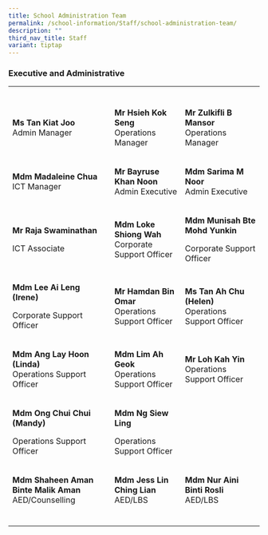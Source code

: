```yaml
---
title: School Administration Team
permalink: /school-information/Staff/school-administration-team/
description: ""
third_nav_title: Staff
variant: tiptap
---
```

<h3>Executive and Administrative</h3>
<table style="minWidth: 75px">
<colgroup>
<col>
<col>
<col>
</colgroup>
<tbody>
<tr>
<th rowspan="1" colspan="1">
<p></p>
</th>
<th rowspan="1" colspan="1">
<p></p>
</th>
<th rowspan="1" colspan="1">
<p></p>
</th>
</tr>
<tr>
<td rowspan="1" colspan="1">
<p><strong>Ms Tan Kiat Joo</strong>
<br>Admin Manager</p>
</td>
<td rowspan="1" colspan="1">
<p><strong>Mr Hsieh Kok Seng</strong>
<br>Operations Manager</p>
</td>
<td rowspan="1" colspan="1">
<p><strong>Mr Zulkifli B Mansor</strong>
<br>Operations Manager</p>
</td>
</tr>
<tr>
<td rowspan="1" colspan="1">
<p><strong>Mdm Madaleine Chua</strong>
<br>ICT Manager</p>
</td>
<td rowspan="1" colspan="1">
<p><strong>Mr Bayruse Khan Noon</strong>
<br>Admin Executive</p>
</td>
<td rowspan="1" colspan="1">
<p><strong>Mdm Sarima M Noor</strong>
<br>Admin Executive</p>
</td>
</tr>
<tr>
<td rowspan="1" colspan="1">
<p><strong>Mr Raja Swaminathan</strong>
</p>
<p>ICT Associate</p>
</td>
<td rowspan="1" colspan="1">
<p><strong>Mdm Loke Shiong Wah</strong>
<br>Corporate Support Officer</p>
</td>
<td rowspan="1" colspan="1">
<p><strong>Mdm Munisah Bte Mohd Yunkin</strong>
</p>
<p>Corporate Support Officer</p>
</td>
</tr>
<tr>
<td rowspan="1" colspan="1">
<p><strong>Mdm Lee Ai Leng (Irene)</strong>
</p>
<p>Corporate Support Officer</p>
</td>
<td rowspan="1" colspan="1">
<p><strong>Mr Hamdan Bin Omar</strong>
<br>Operations Support Officer</p>
</td>
<td rowspan="1" colspan="1">
<p><strong>Ms Tan Ah Chu (Helen)</strong>
<br>Operations Support Officer</p>
</td>
</tr>
<tr>
<td rowspan="1" colspan="1">
<p><strong>Mdm Ang Lay Hoon (Linda)</strong>
<br>Operations Support Officer</p>
</td>
<td rowspan="1" colspan="1">
<p><strong>Mdm Lim Ah Geok</strong>
<br>Operations Support Officer</p>
</td>
<td rowspan="1" colspan="1">
<p><strong>Mr Loh Kah Yin</strong>
<br>Operations Support Officer</p>
</td>
</tr>
<tr>
<td rowspan="1" colspan="1">
<p><strong>Mdm Ong Chui Chui (Mandy)</strong>
</p>
<p>Operations Support Officer</p>
</td>
<td rowspan="1" colspan="1">
<p><strong>Mdm Ng Siew Ling</strong>
</p>
<p>Operations Support Officer</p>
</td>
<td rowspan="1" colspan="1">
<p></p>
</td>
</tr>
<tr>
<td rowspan="1" colspan="1">
<p><strong>Mdm Shaheen Aman Binte Malik Aman</strong>
<br>AED/Counselling</p>
</td>
<td rowspan="1" colspan="1">
<p><strong>Mdm Jess Lin Ching Lian</strong>
<br>AED/LBS</p>
</td>
<td rowspan="1" colspan="1">
<p><strong>Mdm Nur Aini Binti Rosli</strong>
<br>AED/LBS</p>
</td>
</tr>
<tr>
<td rowspan="1" colspan="1">
<p></p>
</td>
<td rowspan="1" colspan="1">
<p></p>
</td>
<td rowspan="1" colspan="1">
<p></p>
</td>
</tr>
</tbody>
</table>
<p></p>